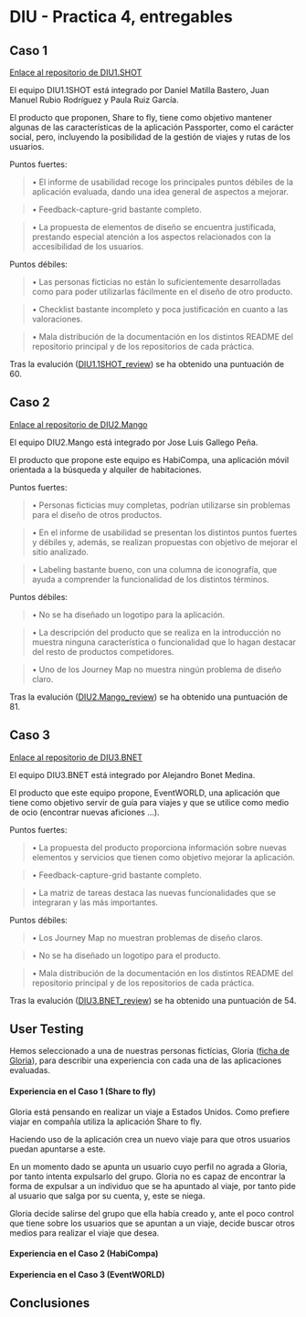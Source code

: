 # DIU - Practica 4, entregables


## Caso 1

[Enlace al repositorio de DIU1.SHOT](https://github.com/aluruiz/DIU20)

El equipo DIU1.1SHOT está integrado por Daniel Matilla Bastero, Juan Manuel Rubio Rodríguez y Paula Ruiz García.

El producto que proponen, Share to fly, tiene como objetivo mantener algunas de las características de la aplicación Passporter, como el carácter social, pero, incluyendo la posibilidad de la gestión de viajes y rutas de los usuarios.

Puntos fuertes:

>• El informe de usabilidad recoge los principales puntos débiles de la aplicación evaluada, dando una idea general de aspectos a mejorar.

>• Feedback-capture-grid bastante completo. 

>• La propuesta de elementos de diseño se encuentra justificada, prestando especial atención a los aspectos relacionados con la accesibilidad de los usuarios.

Puntos débiles:

>• Las personas ficticias no están lo suficientemente desarrolladas como para poder utilizarlas fácilmente en el diseño de otro producto.

>• Checklist bastante incompleto y poca justificación en cuanto a las valoraciones.

>• Mala distribución de la documentación en los distintos README del repositorio principal y de los repositorios de cada práctica.
    
Tras la evalución ([DIU1.1SHOT_review](DIU1.1SHOT_review.xls)) se ha obtenido una puntuación de 60.

## Caso 2

[Enlace al repositorio de DIU2.Mango](https://github.com/Dunspa/DIU20)

El equipo DIU2.Mango está integrado por Jose Luis Gallego Peña.

El producto que propone este equipo es HabiCompa, una aplicación móvil orientada a la búsqueda y alquiler de habitaciones.

Puntos fuertes:

>• Personas ficticias muy completas, podrían utilizarse sin problemas para el diseño de otros productos.

>• En el informe de usabilidad se presentan los distintos puntos fuertes y débiles y, además, se realizan propuestas con objetivo de mejorar el sitio analizado.

>• Labeling bastante bueno, con una columna de iconografía, que ayuda a comprender la funcionalidad de los distintos términos.

Puntos débiles:

>• No se ha diseñado un logotipo para la aplicación.

>• La descripción del producto que se realiza en la introducción no muestra ninguna característica o funcionalidad que lo hagan destacar del resto de productos competidores.

>• Uno de los Journey Map no muestra ningún problema de diseño claro.

Tras la evalución ([DIU2.Mango_review](DIU2.Mango_review.xls)) se ha obtenido una puntuación de 81.

## Caso 3

[Enlace al repositorio de DIU3.BNET](https://github.com/alejandrobonet/DIU20)

El equipo DIU3.BNET está integrado por Alejandro Bonet Medina.

El producto que este equipo propone, EventWORLD, una aplicación que tiene como objetivo servir de guía para viajes y que se utilice como medio de ocio (encontrar nuevas aficiones …).

Puntos fuertes:

>• La propuesta del producto proporciona información sobre nuevas elementos y servicios que tienen como objetivo mejorar la aplicación.

>• Feedback-capture-grid bastante completo. 

>• La matriz de tareas destaca las nuevas funcionalidades que se integraran y las más importantes.

Puntos débiles:

>• Los Journey Map no muestran problemas de diseño claros.

>• No se ha diseñado un logotipo para el producto.

>• Mala distribución de la documentación en los distintos README del repositorio principal y de los repositorios de cada práctica.

Tras la evalución ([DIU3.BNET_review](DIU3.BNET_review.xls)) se ha obtenido una puntuación de 54.

## User Testing

Hemos seleccionado a una de nuestras personas fictícias, Gloria ([ficha de Gloria](../P1/img/PersonaGloria.jpg)), para describir una experiencia con cada una de las aplicaciones evaluadas.

#### Experiencia en el Caso 1 (Share to fly)

Gloria está pensando en realizar un viaje a Estados Unidos. Como prefiere viajar en compañía utiliza la aplicación Share to fly.

Haciendo uso de la aplicación crea un nuevo viaje para que otros usuarios puedan apuntarse a este. 

En un momento dado se apunta un usuario cuyo perfil no agrada a Gloria, por tanto intenta expulsarlo del grupo. Gloria no es capaz de encontrar la forma de expulsar a un individuo que se ha apuntado al viaje, por tanto pide al usuario que salga por su cuenta, y, este se niega.

Gloria decide salirse del grupo que ella había creado y, ante el poco control que tiene sobre los usuarios que se apuntan a un viaje, decide buscar otros medios para realizar el viaje que desea.

#### Experiencia en el Caso 2 (HabiCompa)

#### Experiencia en el Caso 3 (EventWORLD)


## Conclusiones
